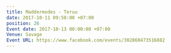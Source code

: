 ```yaml
---
title: Maddermodes - Teruu
date: 2017-10-11 09:58:00 +07:00
position: 26
Event date: 2017-10-13 00:00:00 +07:00
Venue: Savage
Event URL: https://www.facebook.com/events/302860473516882
---
```


